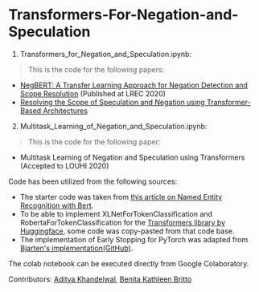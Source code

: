 # Transformers-For-Negation-and-Speculation
1. Transformers_for_Negation_and_Speculation.ipynb:
  > This is the code for the following papers:
* [NegBERT: A Transfer Learning Approach for Negation Detection and Scope Resolution](https://arxiv.org/abs/1911.04211) (Published at LREC 2020)
* [Resolving the Scope of Speculation and Negation using Transformer-Based Architectures](https://arxiv.org/abs/2001.02885)
2. Multitask_Learning_of_Negation_and_Speculation.ipynb:
  > This is the code for the following paper:
* Multitask Learning of Negation and Speculation using Transformers (Accepted to LOUHI 2020)

Code has been utilized from the following sources:
* The starter code was taken from [this article on Named Entity Recognition with Bert](https://www.depends-on-the-definition.com/named-entity-recognition-with-bert/).  
* To be able to implement XLNetForTokenClassification and RobertaForTokenClassification for the [Transformers library by Huggingface](https://github.com/huggingface/transformers), some code was copy-pasted from that code base.  
* The implementation of Early Stopping for PyTorch was adapted from [Bjarten's implementation(GitHub)](https://github.com/Bjarten/early-stopping-pytorch/blob/master/pytorchtools.py).

The colab notebook can be executed directly from Google Colaboratory.

Contributors: [Aditya Khandelwal](https://github.com/adityak6798), [Benita Kathleen Britto](https://github.com/benitakbritto)
